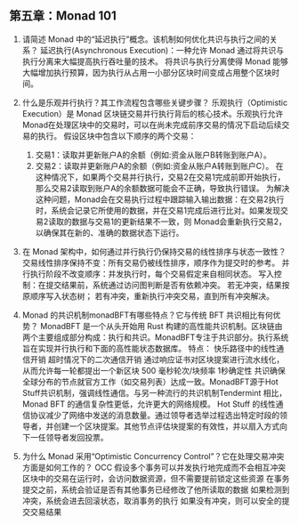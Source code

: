 ## 第五章：Monad 101
 
1. 请简述 Monad 中的“延迟执行”概念。该机制如何优化共识与执行之间的关系？
延迟执行(Asynchronous Execution)：一种允许 Monad 通过将共识与执行分离来大幅提高执行吞吐量的技术。
将共识与执行分离使得 Monad 能够大幅增加执行预算，因为执行从占用一小部分区块时间变成占用整个区块时间。


2. 什么是乐观并行执行？其工作流程包含哪些关键步骤？
乐观执行（Optimistic Execution）是 Monad 区块链交易并行执行背后的核心技术。乐观执行允许Monad在处理区块中的交易时，可以在尚未完成前序交易的情况下启动后续交易的执行。
假设区块中包含以下顺序的两个交易：
   1. 交易1：读取并更新账户A的余额（例如:资金从账户B转账到账户A）。
   2. 交易2：读取并更新账户A的余额（例如:资金从账户A转账到账户C）。 
   在这种情况下，如果两个交易并行执行，交易2在交易1完成前即开始执行，那么交易2读取到账户A的余额数据可能会不正确，导致执行错误。
   为解决这种问题，Monad会在交易执行过程中跟踪输入输出数据：在交易2执行时，系统会记录它所使用的数据，并在交易1完成后进行比对。如果发现交易2读取的数据与交易1的更新结果不一致，则 Monad会重新执行交易2，以确保其在新的、准确的数据状态下运行。


3. 在 Monad 架构中，如何通过并行执行仍保持交易的线性排序与状态一致性？
   交易线性排序保持不变：所有交易仍被线性排序，顺序作为提交时的参考。
   并行执行阶段不改变顺序：并发执行时，每个交易假定来自相同状态。
   写入控制：在提交结果前，系统通过访问图判断是否有依赖冲突。
   若无冲突，结果按原顺序写入状态树；
   若有冲突，重新执行冲突交易，直到所有冲突解决。


4. Monad 的共识机制monadBFT有哪些特点？它与传统 BFT 共识相比有何优势？
MonadBFT 是一个从头开始用 Rust 构建的高性能共识机制。区块链由两个主要组成部分构成：执行和共识。MonadBFT专注于共识部分。执行系统旨在实现并行执行和下面的高性能状态数据库。
特点：
    快乐路径中的线性通信开销
    超时情况下的二次通信开销
    通过响应证书对区块提案进行流水线化，从而允许每一轮都提出一个新区块
    500 毫秒轮次/块频率
     1秒确定性
共识确保全球分布的节点就官方工作（如交易列表）达成一致。MonadBFT源于Hot Stuff共识机制，强调线性通信。与另一种流行的共识机制Tendermint 相比，Monad BFT 的通信复杂性更低，允许更大的网络规模。
Hot Stuff 的线性通信协议减少了网络中发送的消息数量。通过领导者选举过程选出特定时段的领导者，并创建一个区块提案。其他节点评估块提案的有效性，并以扇入方式向下一任领导者发回投票。

1. 为什么 Monad 采用“Optimistic Concurrency Control”？它在处理交易冲突方面是如何工作的？
   OCC 假设多个事务可以并发执行地完成而不会相互冲突
   区块中的交易在运行时，会访问数据资源，但不需要提前锁定这些资源
   在事务提交之前，系统会验证是否有其他事务已经修改了他所读取的数据
   如果检测到冲突，系统会进去回滚状态，取消事务的执行
   如果没有冲突，则可以安全的提交交易结果


